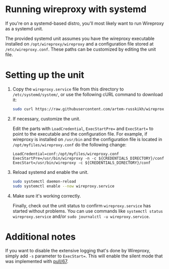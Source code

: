 # Running wireproxy with systemd

If you're on a systemd-based distro, you'll most likely want to run Wireproxy as a systemd unit.

The provided systemd unit assumes you have the wireproxy executable installed on `/opt/wireproxy/wireproxy` and a configuration file stored at `/etc/wireproxy.conf`. These paths can be customized by editing the unit file.

# Setting up the unit

1. Copy the `wireproxy.service` file from this directory to `/etc/systemd/system/`, or use the following cURL command to download it:
   ```bash
   sudo curl https://raw.githubusercontent.com/artem-russkikh/wireproxy-awg/master/systemd/wireproxy.service > /etc/systemd/system/wireproxy.service
   ```

2. If necessary, customize the unit.

   Edit the parts with `LoadCredential`, `ExecStartPre=` and `ExecStart=` to point to the executable and the configuration file. For example, if wireproxy is installed on `/usr/bin` and the configuration file is located in `/opt/myfiles/wireproxy.conf` do the following change:
   ```service
   LoadCredential=conf:/opt/myfiles/wireproxy.conf
   ExecStartPre=/usr/bin/wireproxy -n -c ${CREDENTIALS_DIRECTORY}/conf
   ExecStart=/usr/bin/wireproxy -c ${CREDENTIALS_DIRECTORY}/conf
   ```

4. Reload systemd and enable the unit.
   ```bash
   sudo systemctl daemon-reload
   sudo systemctl enable --now wireproxy.service
   ```

5. Make sure it's working correctly.

   Finally, check out the unit status to confirm `wireproxy.service` has started without problems. You can use commands like `systemctl status wireproxy.service` and/or `sudo journalctl -u wireproxy.service`.

# Additional notes

If you want to disable the extensive logging that's done by Wireproxy, simply add `-s` parameter to `ExecStart=`. This will enable the silent mode that was implemented with [pull/67](https://github.com/pufferffish/wireproxy/pull/67).
